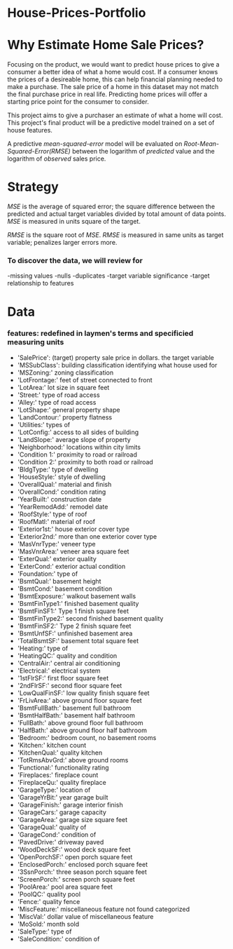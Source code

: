 # House-Prices-Portfolio


# Why Estimate Home Sale Prices?

Focusing on the product, we would want to predict house prices to give a consumer a better idea of what a home would cost. If a consumer knows the prices of a desireable home, this can help financial planning needed to make a purchase. The sale price of a home in this dataset may not match the final purchase price in real life. Predicting home prices will offer a starting price point for the consumer to consider.

This project aims to give a purchaser an estimate of what a home will cost. This project's final product will be a predictive model trained on a set of house features.

A predictive _mean-squared-error_ model will be evaluated on _Root-Mean-Squared-Error(RMSE)_ between the logarithm of _predicted_ value and the logarithm of _observed_ sales price.

# Strategy

_MSE_ is the average of squared error; the square difference between the predicted and actual target variables divided by total amount of data points. _MSE_ is measured in units square of the target.

_RMSE_ is the square root of _MSE_. _RMSE_ is measured in same units as target variable; penalizes larger errors more.

### To discover the data, we will review for
-missing values
-nulls
-duplicates
-target variable significance
-target relationship to features

# Data

### features: redefined in laymen's terms and specificied measuring units

- 'SalePrice': (target) property sale price in dollars. the target variable
- 'MSSubClass': building classification identifying what house used for
- 'MSZoning:' zoning classification
- 'LotFrontage:' feet of street connected to front
- 'LotArea:' lot size in square feet
- 'Street:' type of road access
- 'Alley:' type of road access
- 'LotShape:' general property shape
- 'LandContour:' property flatness
- 'Utilities:' types of
- 'LotConfig:' access to all sides of building
- 'LandSlope:' average slope of property
- 'Neighborhood:' locations within city limits
- 'Condition 1:' proximity to road or railroad
- 'Condition 2:' proximity to both road or railroad
- 'BldgType:' type of dwelling
- 'HouseStyle:' style of dwelling
- 'OverallQual:' material and finish
- 'OverallCond:' condition rating
- 'YearBuilt:' construction date
- 'YearRemodAdd:' remodel date
- 'RoofStyle:' type of roof
- 'RoofMatl:' material of roof
- 'Exterior1st:' house exterior cover type
- 'Exterior2nd:' more than one exterior cover type
- 'MasVnrType:' veneer type
- 'MasVnrArea:' veneer area square feet
- 'ExterQual:' exterior quality
- 'ExterCond:' exterior actual condition
- 'Foundation:' type of
- 'BsmtQual:' basement height
- 'BsmtCond:' basement condition
- 'BsmtExposure:' walkout basement walls
- 'BsmtFinType1:' finished basement quality
- 'BsmtFinSF1:' Type 1 finish square feet
- 'BsmtFinType2:' second finished basement quality
- 'BsmtFinSF2:' Type 2 finish square feet
- 'BsmtUnfSF:' unfinished basement area
- 'TotalBsmtSF:' basement total square feet
- 'Heating:' type of
- 'HeatingQC:' quality and condition
- 'CentralAir:' central air conditioning
- 'Electrical:' electrical system
- '1stFlrSF:' first floor square feet
- '2ndFlrSF:' second floor square feet
- 'LowQualFinSF:' low quality finish square feet
- 'FrLivArea:' above ground floor square feet
- 'BsmtFullBath:' basement full bathroom
- 'BsmtHalfBath:' basement half bathroom
- 'FullBath:' above ground floor full bathroom
- 'HalfBath:' above ground floor half bathroom
- 'Bedroom:' bedroom count, no basement rooms
- 'Kitchen:' kitchen count
- 'KitchenQual:' quality kitchen
- 'TotRmsAbvGrd:' above ground rooms
- 'Functional:' functionality rating
- 'Fireplaces:' fireplace count
- 'FireplaceQu:' quality fireplace
- 'GarageType:' location of
- 'GarageYrBit:' year garage built
- 'GarageFinish:' garage interior finish
- 'GarageCars:' garage capacity
- 'GarageArea:' garage size square feet
- 'GarageQual:' quality of
- 'GarageCond:' condition of
- 'PavedDrive:' driveway paved
- 'WoodDeckSF:' wood deck square feet
- 'OpenPorchSF:' open porch square feet
- 'EnclosedPorch:' enclosed porch square feet
- '3SsnPorch:' three season porch square feet
- 'ScreenPorch:' screen porch square feet
- 'PoolArea:' pool area square feet
- 'PoolQC:' quality pool
- 'Fence:' quality fence
- 'MiscFeature:' miscellaneous feature not found categorized
- 'MiscVal:' dollar value of miscellaneous feature
- 'MoSold:' month sold
- 'SaleType:' type of
- 'SaleCondition:' condition of






